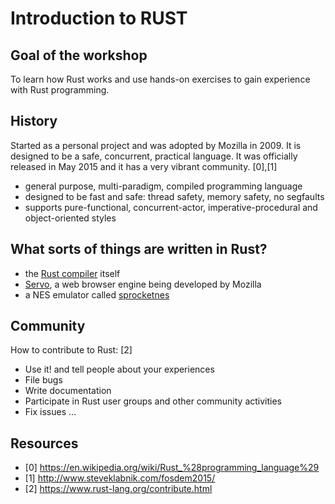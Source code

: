 # Introduction to RUST

## Goal of the workshop

To learn how Rust works and use hands-on exercises to gain experience with Rust programming.

## History

Started as a personal project and was adopted by Mozilla in 2009. It is designed to be a safe, concurrent, practical language. It was officially released in May 2015 and it has a very vibrant community. [0],[1]

- general purpose, multi-paradigm, compiled programming language
- designed to be fast and safe: thread safety, memory safety, no segfaults
- supports pure-functional, concurrent-actor, imperative-procedural and object-oriented styles

## What sorts of things are written in Rust?

- the [Rust compiler](https://github.com/rust-lang/rust/tree/master/src) itself
- [Servo](https://github.com/servo/servo), a web browser engine being developed by Mozilla
- a NES emulator called [sprocketnes](https://github.com/pcwalton/sprocketnes)

## Community

How to contribute to Rust: [2]

- Use it! and tell people about your experiences
- File bugs
- Write documentation
- Participate in Rust user groups and other community activities
- Fix issues
...

## Resources

- [0] https://en.wikipedia.org/wiki/Rust_%28programming_language%29
- [1] http://www.steveklabnik.com/fosdem2015/
- [2] https://www.rust-lang.org/contribute.html
